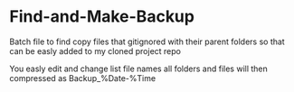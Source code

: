 # Find-and-Make-Backup
Batch file to find copy files that gitignored with their parent folders 
so that can be easly added to my cloned project repo

You easly edit and change list file names
all folders and files will then compressed as Backup_%Date-%Time
